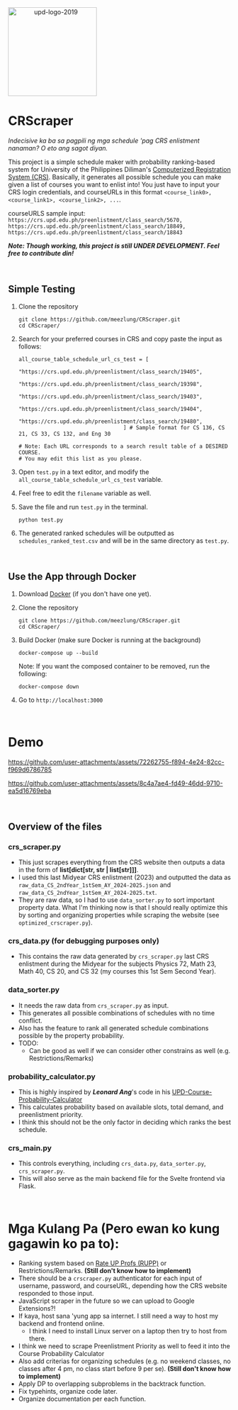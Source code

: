 <div style="display: flex;" align="center">
  <img src="https://github.com/user-attachments/assets/66ba7847-24ca-4f33-9fd5-930abc59d87b" alt="upd-logo-2019" width="200"/>
</div>


# CRScraper
_Indecisive ka ba sa pagpili ng mga schedule 'pag CRS enlistment nanaman? O eto ang sagot diyan._

This project is a simple schedule maker with probability ranking-based system for University of the Philippines Diliman's [Computerized Registration System (CRS)](https://crs.upd.edu.ph/). Basically, it generates all possible schedule you can make given a list of courses you want to enlist into! You just have to input your CRS login credentials, and courseURLs in this format ```<course_link0>, <course_link1>, <course_link2>, ...```.

courseURLS sample input: ```https://crs.upd.edu.ph/preenlistment/class_search/5670, https://crs.upd.edu.ph/preenlistment/class_search/18849, https://crs.upd.edu.ph/preenlistment/class_search/18843```

**_Note: Though working, this project is still UNDER DEVELOPMENT. Feel free to contribute din!_** 

<br />

## Simple Testing
 1. Clone the repository
    ```
    git clone https://github.com/meezlung/CRScraper.git
    cd CRScraper/
    ```
    
 2. Search for your preferred courses in CRS and copy paste the input as follows:
    ```
    all_course_table_schedule_url_cs_test = [
                                      "https://crs.upd.edu.ph/preenlistment/class_search/19405", 
                                     "https://crs.upd.edu.ph/preenlistment/class_search/19398", 
                                     "https://crs.upd.edu.ph/preenlistment/class_search/19403",
                                     "https://crs.upd.edu.ph/preenlistment/class_search/19404",
                                     "https://crs.upd.edu.ph/preenlistment/class_search/19480",
                                     ] # Sample format for CS 136, CS 21, CS 33, CS 132, and Eng 30
    
    # Note: Each URL corresponds to a search result table of a DESIRED COURSE.
    # You may edit this list as you please.
    ```
    
 3. Open ```test.py``` in a text editor, and modify the ```all_course_table_schedule_url_cs_test``` variable.
    
 5. Feel free to edit the ```filename``` variable as well.
    
 6. Save the file and run ```test.py``` in the terminal.
    ```
    python test.py
    ```
    
 7. The generated ranked schedules will be outputted as ```schedules_ranked_test.csv``` and will be in the same directory as ```test.py```.

<br />

## Use the App through Docker
 1. Download [Docker](https://docs.docker.com/desktop/) (if you don't have one yet).
 2. Clone the repository
    ```
    git clone https://github.com/meezlung/CRScraper.git
    cd CRScraper/
    ```

 3. Build Docker (make sure Docker is running at the background)
    ```
    docker-compose up --build
    ```

    Note: If you want the composed container to be removed, run the following:
    ```
    docker-compose down
    ```

 4. Go to ``` http://localhost:3000 ```
    

<br />


# Demo
<!-- https://github.com/user-attachments/assets/d52ab5b3-2fb4-4619-aead-3e4819f82a00 -->

<!-- https://github.com/user-attachments/assets/12f6a4ef-b45d-498a-8d60-f4f842129c96 -->



https://github.com/user-attachments/assets/72262755-f894-4e24-82cc-f969d6786785



https://github.com/user-attachments/assets/8c4a7ae4-fd49-46dd-9710-ea5d16769eba




<br />

## Overview of the files

### crs_scraper.py 
 - This just scrapes everything from the CRS website then outputs a data in the form of **list[dict[str, str | list[str]]]**.
 - I used this last Midyear CRS enlistment (2023) and outputted the data as ```raw_data_CS_2ndYear_1stSem_AY_2024-2025.json``` and ```raw_data_CS_2ndYear_1stSem_AY_2024-2025.txt```.
 - They are raw data, so I had to use ```data_sorter.py``` to sort important property data. What I'm thinking now is that I should really optimize this by sorting and organizing properties while scraping the website (see ```optimized_crscraper.py```).


### crs_data.py (for debugging purposes only)
 - This contains the raw data generated by ```crs_scraper.py``` last CRS enlistment during the Midyear for the subjects Physics 72, Math 23, Math 40, CS 20, and CS 32 (my courses this 1st Sem Second Year).


### data_sorter.py
 - It needs the raw data from ```crs_scraper.py``` as input.
 - This generates all possible combinations of schedules with no time conflict.
 - Also has the feature to rank all generated schedule combinations possible by the property probability.
 - TODO:
   - Can be good as well if we can consider other constrains as well (e.g. Restrictions/Remarks) 


### probability_calculator.py
 - This is highly inspired by _**Leonard Ang**_'s code in his [UPD-Course-Probability-Calculator](https://github.com/drew-747/UPD-Course-Probability-Calculator/blob/main/popup.js)
 - This calculates probability based on available slots, total demand, and preenlistment priority.
 - I think this should not be the only factor in deciding which ranks the best schedule.


### crs_main.py
 - This controls everything, including ```crs_data.py```, ```data_sorter.py```, ```crs_scraper.py```.
 - This will also serve as the main backend file for the Svelte frontend via Flask.


<br />



# Mga Kulang Pa (Pero ewan ko kung gagawin ko pa to):
 - Ranking system based on [Rate UP Profs (RUPP)](https://rupp.onrender.com/) or Restrictions/Remarks. **(Still don't know how to implement)**
 - There should be a ```crscraper.py``` authenticator for each input of username, password, and courseURL, depending how the CRS website responded to those input.
 - JavaScript scraper in the future so we can upload to Google Extensions?!
 - If kaya, host sana 'yung app sa internet. I still need a way to host my backend and frontend online.
   - I think I need to install Linux server on a laptop then try to host from there.
 - I think we need to scrape Preenlistment Priority as well to feed it into the Course Probability Calculator
 - Also add criterias for organizing schedules (e.g. no weekend classes, no classes after 4 pm, no class start before 9 per se). **(Still don't know how to implement)**
 - Apply DP to overlapping subproblems in the backtrack function.
 - Fix typehints, organize code later.
 - Organize documentation per each function.
